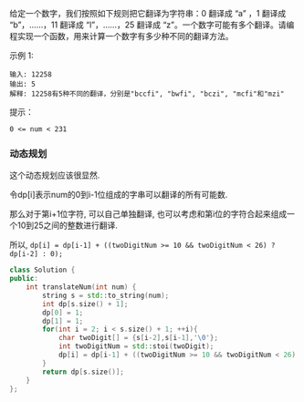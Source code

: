 给定一个数字，我们按照如下规则把它翻译为字符串：0 翻译成 “a” ，1 翻译成 “b”，……，11 翻译成 “l”，……，25 翻译成 “z”。一个数字可能有多个翻译。请编程实现一个函数，用来计算一个数字有多少种不同的翻译方法。

 

示例 1:
```
输入: 12258
输出: 5
解释: 12258有5种不同的翻译，分别是"bccfi", "bwfi", "bczi", "mcfi"和"mzi"
```

提示：
```
0 <= num < 231
```





### 动态规划

这个动态规划应该很显然.

令dp[i]表示num的0到i-1位组成的字串可以翻译的所有可能数.

那么对于第i+1位字符, 可以自己单独翻译, 也可以考虑和第i位的字符合起来组成一个10到25之间的整数进行翻译.

所以, `dp[i] = dp[i-1] + ((twoDigitNum >= 10 && twoDigitNum < 26) ? dp[i-2] : 0);`



````c++
class Solution {
public:
    int translateNum(int num) {
        string s = std::to_string(num);
        int dp[s.size() + 1];
        dp[0] = 1;
        dp[1] = 1;
        for(int i = 2; i < s.size() + 1; ++i){
            char twoDigit[] = {s[i-2],s[i-1],'\0'};
            int twoDigitNum = std::stoi(twoDigit);
            dp[i] = dp[i-1] + ((twoDigitNum >= 10 && twoDigitNum < 26) ? dp[i-2] : 0);
        }
        return dp[s.size()];
    }
};
````

